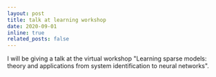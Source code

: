 ```yaml
---
layout: post
title: talk at learning workshop
date: 2020-09-01
inline: true
related_posts: false
---
```


I will be giving a talk at the virtual workshop "Learning sparse models: theory and applications from system identification to neural networks".